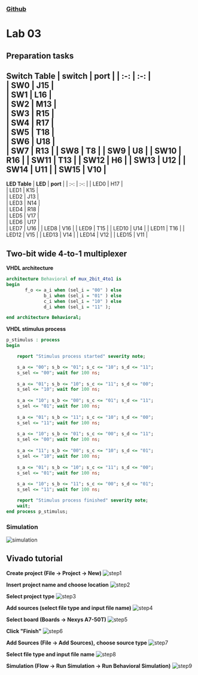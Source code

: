 ### [Github](https://github.com/valdzyu/Digital-electronics-1/tree/main/Labs/03-vivado)
# Lab 03

## Preparation tasks
__Switch Table__
| **switch** | **port** |
| :-: | :-: |		     
| SW0 | J15 |	     
| SW1 | L16 |	     
| SW2 | M13 |           			
| SW3 | R15 |	 
| SW4 | R17 |	     
| SW5 | T18 |            
| SW6 | U18 |            
| SW7 | R13 |
| SW8 | T8 | 
| SW9 | U8 | 
| SW10 | R16 |
| SW11 | T13 |
| SW12 | H6 |
| SW13 | U12 |
| SW14 | U11 |
| SW15 | V10 |
---
__LED Table__
| **LED** | **port** |
| :-: | :-: |
| LED0 | H17 |	
| LED1 | K15 |	
| LED2 | J13 |	 
| LED3 | N14 |	
| LED4 | R18 |	
| LED5 | V17 |	 
| LED6 | U17 |	 
| LED7 | U16 |
| LED8 | V16 |
| LED9 | T15 |
| LED10 | U14 |
| LED11 | T16 |
| LED12 | V15 |
| LED13 | V14 |
| LED14 | V12 |
| LED15 | V11 |

## Two-bit wide 4-to-1 multiplexer

__VHDL architecture__
```vhdl
architecture Behavioral of mux_2bit_4to1 is
begin
       f_o <= a_i when (sel_i = "00" ) else
              b_i when (sel_i = "01" ) else
              c_i when (sel_i = "10" ) else
              d_i when (sel_i = "11" );

end architecture Behavioral;
```

__VHDL stimulus process__
```vhdl
p_stimulus : process
begin

    report "Stimulus process started" severity note;

    s_a <= "00"; s_b <= "01"; s_c <= "10"; s_d <= "11";
    s_sel <= "00"; wait for 100 ns;
    
    s_a <= "01"; s_b <= "10"; s_c <= "11"; s_d <= "00";
    s_sel <= "10"; wait for 100 ns;
    
    s_a <= "10"; s_b <= "00"; s_c <= "01"; s_d <= "11";
    s_sel <= "01"; wait for 100 ns;
    
    s_a <= "01"; s_b <= "11"; s_c <= "10"; s_d <= "00";
    s_sel <= "11"; wait for 100 ns;
    
    s_a <= "10"; s_b <= "01"; s_c <= "00"; s_d <= "11";
    s_sel <= "00"; wait for 100 ns;
    
    s_a <= "11"; s_b <= "00"; s_c <= "10"; s_d <= "01";
    s_sel <= "10"; wait for 100 ns;
    
    s_a <= "01"; s_b <= "10"; s_c <= "11"; s_d <= "00";
    s_sel <= "01"; wait for 100 ns;
    
    s_a <= "10"; s_b <= "11"; s_c <= "00"; s_d <= "01";
    s_sel <= "11"; wait for 100 ns;

    report "Stimulus process finished" severity note;
    wait;
end process p_stimulus;
```

### Simulation
![simulation](images/simulation.png)


## Vivado tutorial

__Create project (File -> Project -> New)__
![step1](images/1.png)

__Insert project name and choose location__
![step2](images/2.png)

__Select project type__
![step3](images/3.png)

__Add sources (select file type and input file name)__
![step4](images/4.png)

__Select board (Boards -> Nexys A7-50T)__
![step5](images/5.png)

__Click "Finish"__
![step6](images/6.png)

__Add Sources (File -> Add Sources),__
__choose source type__
![step7](images/7.png)

__Select file type and input file name__
![step8](images/8.png)

__Simulation (Flow -> Run Simulation -> Run Behavioral Simulation)__
![step9](images/9.png)